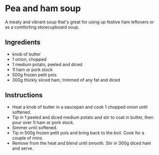 # Pea and ham soup 
A meaty and vibrant soup that's great for using up festive ham leftovers or as 
a comforting storecupboard soup. 

## Ingredients
* knob of butter
* 1 onion, chopped
* 1 medium potato, peeled and diced
* 1l ham or pork stock
* 500g frozen petit pois
* 300g thickly sliced ham, trimmed of any fat and diced

## Instructions
* Heat a knob of butter in a saucepan and cook 1 chopped onion until softened.
* Tip in 1 peeled and diced medium potato and stir to coat in butter, then pour over 1l ham or pork stock. 
* Simmer until softened.
* Tip in 500g frozen petit pois and bring back to the boil. Cook for a couple of mins.
* Remove from the heat and blend until smooth. Stir in 300g diced ham and serve.
